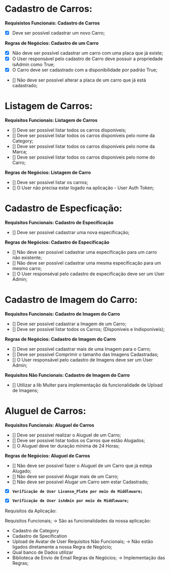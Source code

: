 # Cadastro de Carros:

**Requisistos Funcionais: Cadastro de Carros**

- [x] Deve ser possível cadastrar um novo Carro;

**Regras de Negócios: Cadastro de um Carro**

- [x] Não deve ser possível cadastrar um carro com uma placa que já existe;
- [x] O User responsável pelo cadastro de Carro deve possuir a propriedade isAdmin como True;
- [x] O Carro deve ser cadastrado com a disponibilidade por padrão True;
- [] Não deve ser possível alterar a placa de um carro que já está cadastrado;


# Listagem de Carros:

**Requisitos Funcionais: Listagem de Carros**

- [] Deve ser possível listar todos os carros disponíveis;
- [] Deve ser possível listar todos os carros disponíveis pelo nome da Category;
- [] Deve ser possível listar todos os carros disponíveis pelo nome da Marca;
- [] Deve ser possível listar todos os carros disponíveis pelo nome do Carro;

**Regras de Negócios: Listagem de Carro**

- [] Deve ser possível listar os carros;
- [] O User não precisa estar logado na aplicação - User Auth Token;

# Cadastro de Especficação:

**Requisitos Funcionais: Cadastro de Especificação**

- [] Deve ser possível cadastrar uma nova especificação;

**Regras de Negócios: Cadastro de Especificação**

- [] Não deve ser possível cadastrar uma especificação para um carro não existente;
- [] Não deve ser possível cadastrar uma mesma especificação para um mesmo carro;
- [] O User responséval pelo cadastro de especificação deve ser um User Admin;

# Cadastro de Imagem do Carro:

**Requisitos Funcionais: Cadastro de Imagem do Carro**

- [] Deve ser possível cadastrar a Imagem de um Carro;
- [] Deve ser possível listar todos os Carros; (Disponíveis e Indisponíveis);

**Regras de Negócios: Cadastro de Imagem do Carro**

- [] Deve ser possível cadastrar mais de uma Imagem para o Carro;
- [] Deve ser possível Comprimir o tamanho das Imagens Cadastradas;
- [] O User responsável pelo cadastro de Imagens deve ser um User Admin;

**Requisitos Não Funcionais: Cadastro de Imagem do Carro**

- [] Utilizar a lib Multer para implementação da funcionalidade de Upload de Imagens;

# Aluguel de Carros: 

**Requisitos Funcionais: Aluguel de Carros**
- [] Deve ser possível realizar o Aluguel de um Carro;
- [] Deve ser possível listar todos os Carros que estão Alugados;
- [] O Aluguel deve ter duração mínima de 24 Horas;

**Regras de Negócios: Aluguel de Carros**
- [] Não deve ser possível fazer o Aluguel de um Carro que já esteja Alugado;
- [] Não deve ser possível Alugar mais de um Carro;
- [] Não deve ser possível Alugar um Carro sem estar Cadastrado;

- [x] **`Verificação de User License_Plate por meio de Middleware;`**
- [x] **`Verificação de User isAdmin por meio de Middleware;`**



Requisitos da Aplicação:

Requisitos Funcionais;
 -> São as funcionalidades da nossa aplicação:
  - Cadastro de Category
  - Cadastro de Specification
  - Upload de Avatar de User
Requisitos Não Funcionais;
  -> Não estão ligados diretamente a nossa Regra de Negócio;
  - Qual banco de Dados utilizar
  - Biblioteca de Envio de Email
Regras de Negócios;
  -> Implementação das Regras;